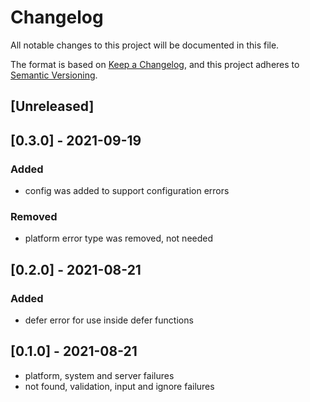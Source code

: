 # Changelog
All notable changes to this project will be documented in this file.

The format is based on [Keep a Changelog](https://keepachangelog.com/en/1.0.0/),
and this project adheres to [Semantic Versioning](https://semver.org/spec/v2.0.0.html).


## [Unreleased]

## [0.3.0] - 2021-09-19
### Added
- config was added to support configuration errors
### Removed
- platform error type was removed, not needed

## [0.2.0] - 2021-08-21
### Added
- defer error for use inside defer functions

## [0.1.0] - 2021-08-21
- platform, system and server failures
- not found, validation, input and ignore failures